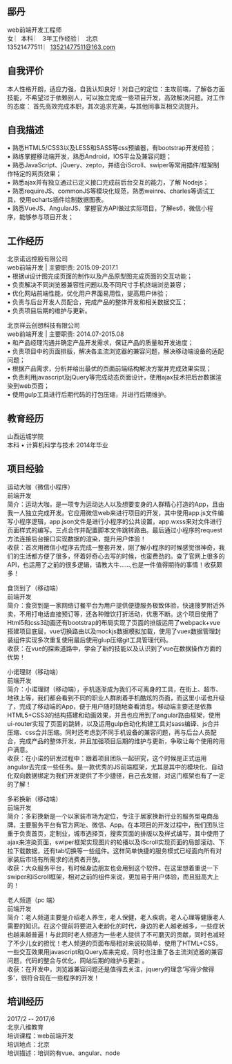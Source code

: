 

## 邸丹  
web前端开发工程师   
女  ︳本科 ︳ 3年工作经验  ︳ 北京   
13521477511 ︳13521477511@163.com  

## 自我评价
本人性格开朗，适应力强，自我认知良好！对自己的定位：主攻前端，了解各方面技能，不希望过于依赖别人，可以独立完成一些项目开发，高效解决问题。对工作的态度： 首先高效完成本职，其次追求完美，与其他同事互相交流提升。

## 自我描述  
▪ 熟悉HTML5/CSS3以及LESS和SASS等css预编器，有bootstrap开发经验； <br/>
▪ 熟练掌握移动端开发，熟悉Android，IOS平台及兼容问题；<br/>
▪ 熟悉JavaScript、jQuery、zepto，并结合iScroll、swiper等常用插件/框架制作特定的网页效果； <br/>
▪ 熟悉ajax并有独立通过已定义接口完成前后台交互的能力，了解 Nodejs；  <br/>
▪ 熟悉requireJS、commonJS等模块化规范，熟悉weinre、charles等调试工具，使用echarts插件绘制数据图表。<br/>
▪ 熟悉VueJS、AngularJS、掌握官方API做过实际项目，了解es6，微信小程序，能够参与项目开发； <br/>

	     
## 工作经历   
北京诺远控股有限公司<br/>
web前端开发 | 主要职责:  	2015.09-2017.1<br/>
▪ 根据ui设计图完成页面的制作以及产品原型图完成页面的交互功能； <br/>
▪ 负责解决不同浏览器兼容性问题以及不同尺寸手机终端浏览兼容； <br/>
▪ 优化网站前端性能，优化用户界面易用性，提高用户体验； <br/>
▪ 负责与后台开发人员配合，完成产品的整体开发和相关数据交互； <br/>
▪ 负责项目后期的维护与更新。 

北京祥云创想科技有限公司<br/>
web前端开发 | 主要职责:  	2014.07-2015.08  <br/>
▪ 和产品经理沟通并确定产品开发需求，保证产品的质量和开发进度； <br/>
▪ 负责项目中的页面排版，解决各主流浏览器的兼容问题，解决移动端设备的适配问题； <br/>
▪ 根据产品需求，分析并给出最优的页面前端结构解决方案并完成效果实现； <br/>
▪ 负责利用javascript及jQuery等完成动态页面设计，使用ajax技术把后台数据渲染到web页面； <br/>
▪ 使用gulp工具进行后期代码的打包压缩，并进行后期维护。 <br/>


 
## 教育经历  
 
山西运城学院 	<br/>
	本科 • 计算机科学与技术 	2014年毕业  

 
##  项目经验  
运动大咖（微信小程序）<br/>
前端开发  <br/>
简介：运动大咖，是一项专为运动达人以及想要变身的人群精心打造的App，且由我一人独立完成开发。它应用微信web来进行项目的开发，其中使用app.js文件编写小程序逻辑，app.json文件是进行小程序的公共设置，app.wxss来对文件进行页面样式的编写。三点合作并配置脚本文件跳转路由。最后通过小程序的request方法连接后台接口实现数据的渲染，提升用户体验！<br/>
收获：首次用微信小程序去完成一整套开发，刚了解小程序的时候感觉很神奇，我们的生活都方便了很多，怀着好奇心去写的时候，也蛮费劲的。查了官网上很多的API，也运用了之前的很多逻辑，请教大牛……,也是一件值得期待的事情！收获颇多！

食货到了（移动端）<br/>
前端开发<br/>
简介：食货到是一家网络订餐平台为用户提供便捷服务极致体验，快速搜罗附近外卖，不用打电话直接预订等，还各种赠饮打折活动，优惠不断。这个项目使用了Html5和css3动画还有bootstrap的布局实现了页面的排版运用了webpack+vue搭建项目底层，vue切换路由以及mockjs数据模拟加载，使用了vuex数据管理封装组件实现多次重复使用最后使用glup压缩git工具管理代码。<br/>
收获：在vue的探索道路中，学会了新的技能以及认识到了vue在数据操作方面的优势！

小诺理财（移动端）<br/>
前端开发<br/>
简介：小诺理财（移动端），手机逐渐成为我们不可离身的工具，在街上、超市、地铁上等，我们都会看到不同的职业人群刷着手机酷炫的页面，而这里小诺也升级了，完成了移动端的App，便于用户随时随地查看消息。移动端主要还是依靠HTML5+CSS3的结构搭建和动画效果，并且也应用到了angular路由框架，使用ui-router实现了页面的跳转，以及运用gulp自动化构建工具对sass编译、js合并压缩、css合并压缩。同时还考虑到不同手机设备的兼容问题，再与后台人员配合，完成产品的整体开发，并且加强项目后期的维护与更新，争取让每个使用的用户满意。<br/> 
收获：在小诺的研发过程中：跟着项目团队一起研究，这个时候是正式运用angular去完成一些任务。是一款优秀的JS前端框架，尤其是其中的模块化、自动化双向数据绑定为我们开发提供了不少捷径，自己去发掘，对这门框架也有了一定的了解！

多彩换新（移动端） <br/>
前端开发<br/>
简介：多彩换新是一个以家装市场为定位，专注于居家换新行业的服务型电商品牌，主要服务平台有官方网址、微信、App。在本项目的开发过程中，我们团队注重于负责首页，定制业，城市选择页，搜索页面的排版以及样式编写，其中使用了ajax来渲染页面，swiper框架实现图片的轮播以及iScroll实现页面的局部滚动、下拉下载数据，还有tab切换等一些组件。这样简单快捷的服务模式已经面向所有对家装后市场有所需求的消费者开放。<br/>
收获：大众服务平台，有时候身边朋友也会用到这个软件。在这里想着重说一下swiper和iScroll框架，相对之前的组件来说，更加易于用户体验，而且挺高大上的！

老人频道（pc 端）<br/> 
前端开发<br/>
简介：老人频道主要是介绍老人养生，老人保健，老人疾病，老人心理等健康老人需要的知识。在这个提前将要进入老龄化的时代，身边的老人越老越多，一些症状也越来越普遍！与此同时老人频道为一些老人提供了不可磨灭的贡献，同时也减轻了不少儿女的担忧！老人频道的页面布局相对来说较简单，使用了HTML+CSS，一些交互效果用javascript和jQuery库来完成，同时也注重了各主流浏览器的兼容问题，代码的整合与优化，网站后期的维护与更新 。<br/>
收获：在开发中，浏览器兼容问题还是值得去关注，jquery的理念‘写得少做得多’，很符合现在一些程序的开发！
 
 


##  培训经历
2017/2 -- 2017/6<br/>
北京八维教育<br/>
培训课程：web前端开发<br/>
培训地点：北京<br/>
培训描述：培训的有vue、angular、node<br/>

